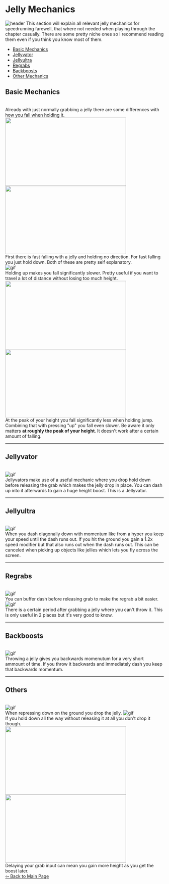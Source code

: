 # Jelly Mechanics
![header](https://cdn.discordapp.com/attachments/752203178715644024/910956932754456596/20211117233942_1.jpg)
This section will explain all relevant jelly mechanics for speedrunning farewell, that where not needed when playing through the chapter casually. There are some pretty niche ones so I recommend reading them even if you think you know most of them.

- [Basic Mechanics](#basic-mechanics)
- [Jellyvator](#jellyvator)
- [Jellyultra](#jellyultra)
- [Regrabs](#regrabs)
- [Backboosts](#backboosts)
- [Other Mechanics](#others)
## Basic Mechanics
\
 Already with just normally grabbing a jelly there are some differences with how you fall when holding it.
 <img src="https://github.com/Tiyo98/celeste-cuecollection/blob/main/images/jellyholddown.webp" width="384" height="216"/>
 <img src="https://github.com/Tiyo98/celeste-cuecollection/blob/main/images/jellyholdnothing.webp" width="384" height="216"/>
 \
 First there is fast falling with a jelly and holding no direction. For fast falling you just hold down. Both of these are pretty self explanatory.
 \
 ![gif](https://github.com/Tiyo98/celeste-cuecollection/blob/main/images/jellyholdup.webp)
 \
 Holding up makes you fall significantly slower. Pretty useful if you want to travel a lot of distance without losing too much height.
 \
 <img src="https://github.com/Tiyo98/celeste-cuecollection/blob/main/images/jellyholdjump.webp" width="384" height="216"/>
 <img src="https://github.com/Tiyo98/celeste-cuecollection/blob/main/images/jellyholdup+jump.webp" width="384" height="216"/>
 \
 At the peak of your height you fall significantly less when holding jump. Combining that with pressing "up" you fall even slower. Be aware it only matters **at roughly the peak of your height**. It doesn't work after a certain amount of falling.
 
----
## Jellyvator
\
 ![gif](https://github.com/Tiyo98/celeste-cuecollection/blob/main/images/jellyvator.webp)
 \
 Jellyvators make use of a useful mechanic where you drop hold down before releasing the grab which makes the jelly drop in place. You can dash up into it afterwards to gain a huge height boost. This is a Jellyvator.

----
## Jellyultra
\
 ![gif](https://github.com/Tiyo98/celeste-cuecollection/blob/main/images/jellyultra.webp)
 \
 When you dash diagonally down with momentum like from a hyper you keep your speed until the dash runs out. If you hit the ground you gain a 1.2x speed modifier but that also runs out when the dash runs out. This can be canceled when picking up objects like jellies which lets you fly across the screen.
 
----
## Regrabs
\
 ![gif](https://github.com/Tiyo98/celeste-cuecollection/blob/main/images/jellyregrab.webp)
 \
 You can buffer dash before releasing grab to make the regrab a bit easier.
 \
 ![gif](https://github.com/Tiyo98/celeste-cuecollection/blob/main/images/jellythrowdelay.webp)
 \
 There is a certain period after grabbing a jelly where you can't throw it. This is only useful in 2 places but it's very good to know.

----
## Backboosts
\
 ![gif](https://github.com/Tiyo98/celeste-cuecollection/blob/main/images/jellybackthrow.webp)
 \
 Throwing a jelly gives you backwards momenutum for a very short ammount of time. If you throw it backwards and immediately dash you keep that backwards momentum.
 
----
## Others
\
 ![gif](https://github.com/Tiyo98/celeste-cuecollection/blob/main/images/jellydowndrop.webp)
 \
 When repressing down on the ground you drop the jelly.
 ![gif](https://github.com/Tiyo98/celeste-cuecollection/blob/main/images/jellynodrop.webp)
 \
 If you hold down all the way without releasing it at all you don't drop it though.
 \
 <img src="https://github.com/Tiyo98/celeste-cuecollection/blob/main/images/jellygrabhold.webp" width="384" height="216"/>
 <img src="https://github.com/Tiyo98/celeste-cuecollection/blob/main/images/jellygrabdelay.webp" width="384" height="216"/>
 \
 Delaying your grab input can mean you gain more height as you get the boost later.
\
[⇦ Back to Main Page](https://github.com/Tiyo98/celeste-cuecollection)



